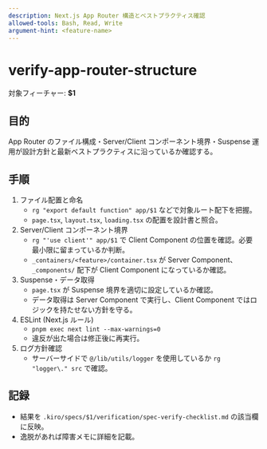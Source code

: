 ```yaml
---
description: Next.js App Router 構造とベストプラクティス確認
allowed-tools: Bash, Read, Write
argument-hint: <feature-name>
---
```


# verify-app-router-structure

対象フィーチャー: **$1**

## 目的
App Router のファイル構成・Server/Client コンポーネント境界・Suspense 運用が設計方針と最新ベストプラクティスに沿っているか確認する。

## 手順
1. ファイル配置と命名
   - `rg "export default function" app/$1` などで対象ルート配下を把握。
   - `page.tsx`, `layout.tsx`, `loading.tsx` の配置を設計書と照合。
2. Server/Client コンポーネント境界
   - `rg "'use client'" app/$1` で Client Component の位置を確認。必要最小限に留まっているか判断。
   - `_containers/<feature>/container.tsx` が Server Component、`_components/` 配下が Client Component になっているか確認。
3. Suspense・データ取得
   - `page.tsx` が Suspense 境界を適切に設定しているか確認。
   - データ取得は Server Component で実行し、Client Component ではロジックを持たせない方針を守る。
4. ESLint (Next.js ルール)
   - `pnpm exec next lint --max-warnings=0`
   - 違反が出た場合は修正後に再実行。
5. ログ方針確認
   - サーバーサイドで `@/lib/utils/logger` を使用しているか `rg "logger\." src` で確認。

## 記録
- 結果を `.kiro/specs/$1/verification/spec-verify-checklist.md` の該当欄に反映。
- 逸脱があれば障害メモに詳細を記載。
